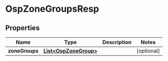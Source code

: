 # OspZoneGroupsResp

## Properties
Name | Type | Description | Notes
------------ | ------------- | ------------- | -------------
**zoneGroups** | [**List&lt;OspZoneGroup&gt;**](OspZoneGroup.md) |  |  [optional]
